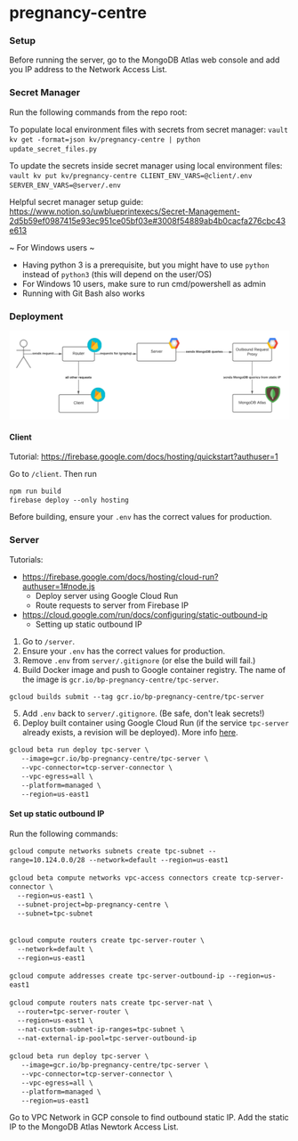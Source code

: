 # pregnancy-centre

### Setup
Before running the server, go to the MongoDB Atlas web console and add you IP address to the Network Access List.

### Secret Manager
Run the following commands from the repo root:

To populate local environment files with secrets from secret manager:
`vault kv get -format=json kv/pregnancy-centre | python update_secret_files.py`

To update the secrets inside secret manager using local environment files:
`vault kv put kv/pregnancy-centre CLIENT_ENV_VARS=@client/.env SERVER_ENV_VARS=@server/.env`

Helpful secret manager setup guide:
https://www.notion.so/uwblueprintexecs/Secret-Management-2d5b59ef0987415e93ec951ce05bf03e#3008f54889ab4b0cacfa276cbc43e613

~ For Windows users ~
- Having python 3 is a prerequisite, but you might have to use `python` instead of `python3` (this will depend on the user/OS)
- For Windows 10 users, make sure to run cmd/powershell as admin
- Running with Git Bash also works


### Deployment
![Diagram of deployment architecture](images/TPC-Deployment-Architecture.png)

#### Client
Tutorial: https://firebase.google.com/docs/hosting/quickstart?authuser=1

Go to `/client`. Then run
```
npm run build
firebase deploy --only hosting
```

Before building, ensure your `.env` has the correct values for production.

### Server
Tutorials:
+ https://firebase.google.com/docs/hosting/cloud-run?authuser=1#node.js 
  + Deploy server using Google Cloud Run
  + Route requests to server from Firebase IP
+ https://cloud.google.com/run/docs/configuring/static-outbound-ip
  + Setting up static outbound IP

1. Go to `/server`.
2. Ensure your `.env` has the correct values for production.
3. Remove `.env` from `server/.gitignore` (or else the build will fail.)
4. Build Docker image and push to Google container registry. The name of the image is `gcr.io/bp-pregnancy-centre/tpc-server`. 
```
gcloud builds submit --tag gcr.io/bp-pregnancy-centre/tpc-server
```
5. Add `.env` back to `server/.gitignore`. (Be safe, don't leak secrets!)
6. Deploy built container using Google Cloud Run (if the service `tpc-server` already exists, a revision will be deployed). More info [here](https://cloud.google.com/run/docs/deploying#revision).
```
gcloud beta run deploy tpc-server \
   --image=gcr.io/bp-pregnancy-centre/tpc-server \
   --vpc-connector=tcp-server-connector \
   --vpc-egress=all \
   --platform=managed \
   --region=us-east1 
```

#### Set up static outbound IP

Run the following commands:
```
gcloud compute networks subnets create tpc-subnet --range=10.124.0.0/28 --network=default --region=us-east1

gcloud beta compute networks vpc-access connectors create tcp-server-connector \
  --region=us-east1 \
  --subnet-project=bp-pregnancy-centre \
  --subnet=tpc-subnet


gcloud compute routers create tpc-server-router \
  --network=default \
  --region=us-east1

gcloud compute addresses create tpc-server-outbound-ip --region=us-east1

gcloud compute routers nats create tpc-server-nat \
  --router=tpc-server-router \
  --region=us-east1 \
  --nat-custom-subnet-ip-ranges=tpc-subnet \
  --nat-external-ip-pool=tpc-server-outbound-ip

gcloud beta run deploy tpc-server \
   --image=gcr.io/bp-pregnancy-centre/tpc-server \
   --vpc-connector=tcp-server-connector \
   --vpc-egress=all \
   --platform=managed \
   --region=us-east1 
```

Go to VPC Network in GCP console to find outbound static IP. Add the static IP to the MongoDB Atlas Newtork Access List.
